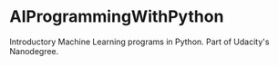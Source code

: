 # AIProgrammingWithPython
Introductory Machine Learning programs in Python. Part of Udacity's Nanodegree.
